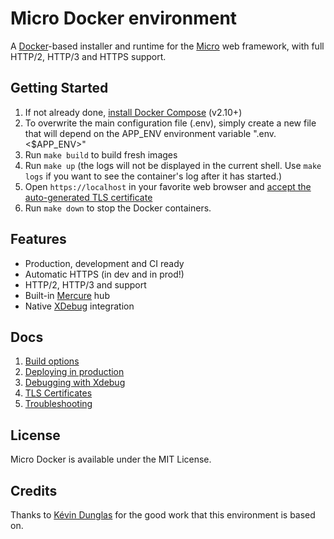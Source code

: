 # Micro Docker environment

A [Docker](https://www.docker.com/)-based installer and runtime for the [Micro](https://micro-php.net) web framework, with full HTTP/2, HTTP/3 and HTTPS support.

## Getting Started

1. If not already done, [install Docker Compose](https://docs.docker.com/compose/install/) (v2.10+)
2. To overwrite the main configuration file (.env), simply create a new file that will depend on the APP_ENV environment variable ".env.<$APP_ENV>"
3. Run `make build` to build fresh images
4. Run `make up` (the logs will not be displayed in the current shell. Use `make logs` if you want to see the container's log after it has started.)
5. Open `https://localhost` in your favorite web browser and [accept the auto-generated TLS certificate](https://stackoverflow.com/a/15076602/1352334)
6. Run `make down` to stop the Docker containers.

## Features

* Production, development and CI ready
* Automatic HTTPS (in dev and in prod!)
* HTTP/2, HTTP/3 and support
* Built-in [Mercure](https://symfony.com/doc/current/mercure.html) hub
* Native [XDebug](docs/xdebug.md) integration

## Docs

1. [Build options](docs/build.md)
2. [Deploying in production](docs/production.md)
3. [Debugging with Xdebug](docs/xdebug.md)
4. [TLS Certificates](docs/tls.md)
5. [Troubleshooting](docs/troubleshooting.md)

## License
Micro Docker is available under the MIT License.

## Credits
Thanks to [Kévin Dunglas](https://github.com/dunglas) for the good work that this environment is based on.
